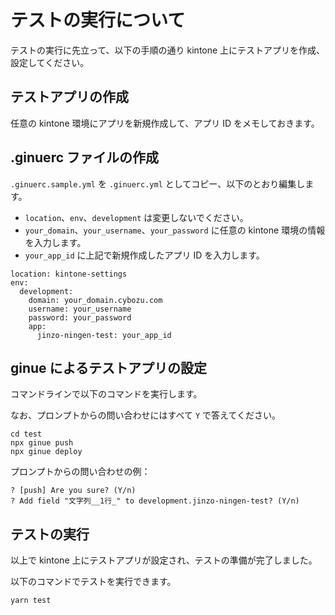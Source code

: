 # テストの実行について

テストの実行に先立って、以下の手順の通り kintone 上にテストアプリを作成、設定してください。

## テストアプリの作成

任意の kintone 環境にアプリを新規作成して、アプリ ID をメモしておきます。

## .ginuerc ファイルの作成

`.ginuerc.sample.yml` を `.ginuerc.yml` としてコピー、以下のとおり編集します。

- `location`、`env`、`development` は変更しないでください。
- `your_domain`、`your_username`、`your_password` に任意の kintone 環境の情報を入力します。
- `your_app_id` に上記で新規作成したアプリ ID を入力します。

```
location: kintone-settings
env:
  development:
    domain: your_domain.cybozu.com
    username: your_username
    password: your_password
    app:
      jinzo-ningen-test: your_app_id
```

## ginue によるテストアプリの設定

コマンドラインで以下のコマンドを実行します。

なお、プロンプトからの問い合わせにはすべて `Y` で答えてください。

```
cd test
npx ginue push
npx ginue deploy
```

プロンプトからの問い合わせの例：
```
? [push] Are you sure? (Y/n)
? Add field "文字列__1行_" to development.jinzo-ningen-test? (Y/n) 
```

## テストの実行

以上で kintone 上にテストアプリが設定され、テストの準備が完了しました。

以下のコマンドでテストを実行できます。

```
yarn test
```
